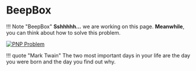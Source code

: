 # BeepBox

!!! Note "BeepBox"
    **Sshhhhh...** we are working on this page.
    **Meanwhile**, you can think about how to solve this problem.

[![PNP Problem](/assets/images/src/pnp.jpg)](/assets/images/src/pnp.jpg)

!!! quote "Mark Twain"
    The two most important days in your life are the day you were born and the day you find out why.